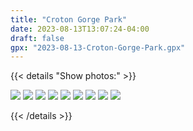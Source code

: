 ```yaml
---
title: "Croton Gorge Park"
date: 2023-08-13T13:07:24-04:00
draft: false 
gpx: "2023-08-13-Croton-Gorge-Park.gpx"
---
```


{{< details "Show photos:" >}}

![](/files/images/tracks/2023-08-13/PXL_20230813_163601629.jpg)
![](/files/images/tracks/2023-08-13/PXL_20230813_163940124.jpg)
![](/files/images/tracks/2023-08-13/PXL_20230813_164419717.jpg)
![](/files/images/tracks/2023-08-13/PXL_20230813_164457871.jpg)
![](/files/images/tracks/2023-08-13/PXL_20230813_164804999.jpg)
![](/files/images/tracks/2023-08-13/PXL_20230813_164841269.jpg)
![](/files/images/tracks/2023-08-13/PXL_20230813_165155198~2.jpg)
![](/files/images/tracks/2023-08-13/PXL_20230813_172151573.jpg)
![](/files/images/tracks/2023-08-13/PXL_20230813_172201629.jpg)

{{< /details >}}
